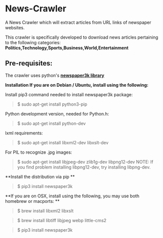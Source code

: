 # News-Crawler

A News Crawler which will extract articles from URL links of newspaper websites.

This crawler is specifically developed to download news articles pertaining to the following categories: **Politics,Technology,Sports,Business,World,Entertainment**

## Pre-requisites:

The crawler uses python's **[newspaper3k library](https://newspaper.readthedocs.io/en/latest/)**

**Installation
If you are on Debian / Ubuntu, install using the following:**

Install pip3 command needed to install newspaper3k package:
> $ sudo apt-get install python3-pip</br>

Python development version, needed for Python.h:
> $ sudo apt-get install python-dev

lxml requirements:
> $ sudo apt-get install libxml2-dev libxslt-dev

For PIL to recognize .jpg images:
> $ sudo apt-get install libjpeg-dev zlib1g-dev libpng12-dev
NOTE: If you find problem installing libpng12-dev, try installing libpng-dev.

**Install the distribution via pip **
> $ pip3 install newspaper3k

**If you are on OSX, install using the following, you may use both homebrew or macports: **

> $ brew install libxml2 libxslt

> $ brew install libtiff libjpeg webp little-cms2

> $ pip3 install newspaper3k

